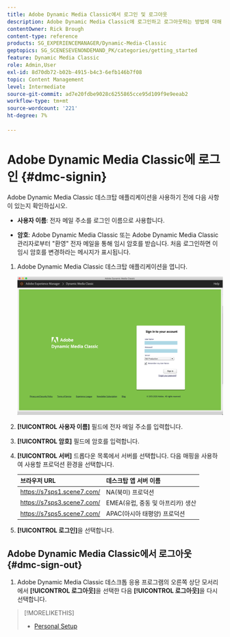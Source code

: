 ```yaml
---
title: Adobe Dynamic Media Classic에서 로그인 및 로그아웃
description: Adobe Dynamic Media Classic에 로그인하고 로그아웃하는 방법에 대해 알아봅니다. 북미(NA), 유럽, 중동, 아프리카(EMEA) 또는 아시아 태평양(APAC)의 프로덕션 서버에 연결하는 방법도 알아봅니다.
contentOwner: Rick Brough
content-type: reference
products: SG_EXPERIENCEMANAGER/Dynamic-Media-Classic
geptopics: SG_SCENESEVENONDEMAND_PK/categories/getting_started
feature: Dynamic Media Classic
role: Admin,User
exl-id: 8d70db72-b02b-4915-b4c3-6efb146b7f08
topic: Content Management
level: Intermediate
source-git-commit: ad7e20fdbe9028c6255865cce95d109f9e9eeab2
workflow-type: tm+mt
source-wordcount: '221'
ht-degree: 7%

---
```


<!-- UPDATE THIS TOPIC AFTER DECEMBER 31, 2020!!!!! -->

# Adobe Dynamic Media Classic에 로그인 {#dmc-signin}

Adobe Dynamic Media Classic 데스크탑 애플리케이션을 사용하기 전에 다음 사항이 있는지 확인하십시오.

* **사용자 이름**: 전자 메일 주소를 로그인 이름으로 사용합니다.

* **암호**: Adobe Dynamic Media Classic 또는 Adobe Dynamic Media Classic 관리자로부터 &quot;환영&quot; 전자 메일을 통해 임시 암호를 받습니다. 처음 로그인하면 이 임시 암호를 변경하라는 메시지가 표시됩니다.

1. Adobe Dynamic Media Classic 데스크탑 애플리케이션을 엽니다.

   ![Adobe Dynamic Media Classic 로그인](/help/using/assets/dmclassic-login1.png)

1. **[!UICONTROL 사용자 이름]** 필드에 전자 메일 주소를 입력합니다.
1. **[!UICONTROL 암호]** 필드에 암호를 입력합니다.
1. **[!UICONTROL 서버]** 드롭다운 목록에서 서버를 선택합니다.
다음 매핑을 사용하여 사용할 프로덕션 환경을 선택합니다.

   | 브라우저 URL | 데스크탑 앱 서버 이름 |
   | --- | --- |
   | https://s7sps1.scene7.com/ | NA(북미) 프로덕션 |
   | https://s7sps3.scene7.com/ | EMEA(유럽, 중동 및 아프리카) 생산 |
   | https://s7sps5.scene7.com/ | APAC(아시아 태평양) 프로덕션 |

1. **[!UICONTROL 로그인]**&#x200B;을 선택합니다.

## Adobe Dynamic Media Classic에서 로그아웃 {#dmc-sign-out}

1. Adobe Dynamic Media Classic 데스크톱 응용 프로그램의 오른쪽 상단 모서리에서 **[!UICONTROL 로그아웃]**&#x200B;을 선택한 다음 **[!UICONTROL 로그아웃]**&#x200B;을 다시 선택합니다.

>[!MORELIKETHIS]
>
>* [Personal Setup](personal-setup.md#personal_setup)
